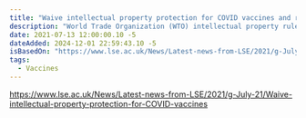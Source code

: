```yaml
---
title: "Waive intellectual property protection for COVID vaccines and related technologies urge over 100 IP academic experts"
description: "World Trade Organization (WTO) intellectual property rules for COVID-19 vaccines, medicines and diagnostics must be suspended to help low and middle-income countries tackle the pandemic says a statement, co-led  by LSE intellectual property academic experts and signed by over 100 others from around the world."
date: 2021-07-13 12:00:00.10 -5
dateAdded: 2024-12-01 22:59:43.10 -5
isBasedOn: "https://www.lse.ac.uk/News/Latest-news-from-LSE/2021/g-July-21/Waive-intellectual-property-protection-for-COVID-vaccines"
tags:
  - Vaccines
---
```


https://www.lse.ac.uk/News/Latest-news-from-LSE/2021/g-July-21/Waive-intellectual-property-protection-for-COVID-vaccines
